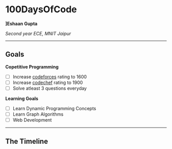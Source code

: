 # 100DaysOfCode

**]Eshaan Gupta**

*Second year ECE, MNIT Jaipur*

---

## Goals

**Copetitive Programming**
- [ ] Increase [codeforces](https://www.codeforces.com/profile/esh_08) rating to 1600
- [ ] Increase [codechef](https://www.codechef.com/users/mr_no) rating to 1900
- [ ] Solve atleast 3 questions everyday

**Learning Goals**
- [ ] Learn Dynamic Programming Concepts
- [ ] Learn Graph Algorithms
- [ ] Web Development 

---

## The Timeline
